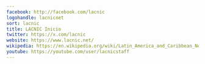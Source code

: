 ```yaml
---
facebook: http://facebook.com/lacnic
logohandle: lacnicnet
sort: lacnic
title: LACNIC Inicio
twitter: https://x.com/lacnic
website: https://www.lacnic.net/
wikipedia: https://en.wikipedia.org/wiki/Latin_America_and_Caribbean_Network_Information_Centre
youtube: https://youtube.com/user/lacnicstaff
---
```

